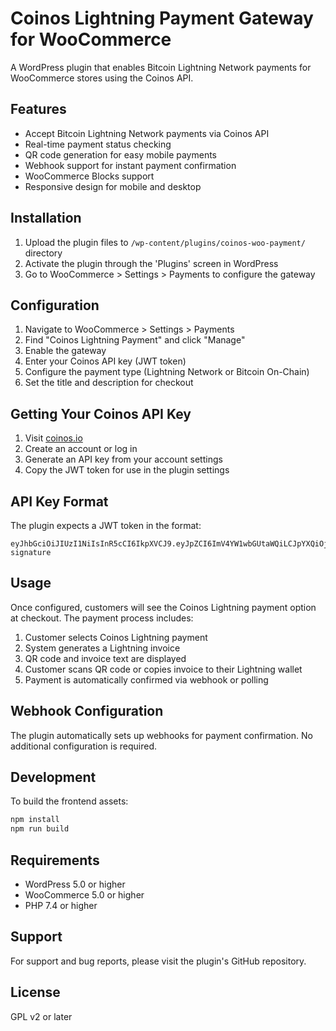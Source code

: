 # Coinos Lightning Payment Gateway for WooCommerce

A WordPress plugin that enables Bitcoin Lightning Network payments for WooCommerce stores using the Coinos API.

## Features

- Accept Bitcoin Lightning Network payments via Coinos API
- Real-time payment status checking
- QR code generation for easy mobile payments
- Webhook support for instant payment confirmation
- WooCommerce Blocks support
- Responsive design for mobile and desktop

## Installation

1. Upload the plugin files to `/wp-content/plugins/coinos-woo-payment/` directory
2. Activate the plugin through the 'Plugins' screen in WordPress
3. Go to WooCommerce > Settings > Payments to configure the gateway

## Configuration

1. Navigate to WooCommerce > Settings > Payments
2. Find "Coinos Lightning Payment" and click "Manage"
3. Enable the gateway
4. Enter your Coinos API key (JWT token)
5. Configure the payment type (Lightning Network or Bitcoin On-Chain)
6. Set the title and description for checkout

## Getting Your Coinos API Key

1. Visit [coinos.io](https://coinos.io)
2. Create an account or log in
3. Generate an API key from your account settings
4. Copy the JWT token for use in the plugin settings

## API Key Format

The plugin expects a JWT token in the format:
```
eyJhbGciOiJIUzI1NiIsInR5cCI6IkpXVCJ9.eyJpZCI6ImV4YW1wbGUtaWQiLCJpYXQiOjE2MzQ1NjEwMzB9.example-signature
```

## Usage

Once configured, customers will see the Coinos Lightning payment option at checkout. The payment process includes:

1. Customer selects Coinos Lightning payment
2. System generates a Lightning invoice
3. QR code and invoice text are displayed
4. Customer scans QR code or copies invoice to their Lightning wallet
5. Payment is automatically confirmed via webhook or polling

## Webhook Configuration

The plugin automatically sets up webhooks for payment confirmation. No additional configuration is required.

## Development

To build the frontend assets:

```bash
npm install
npm run build
```

## Requirements

- WordPress 5.0 or higher
- WooCommerce 5.0 or higher
- PHP 7.4 or higher

## Support

For support and bug reports, please visit the plugin's GitHub repository.

## License

GPL v2 or later
